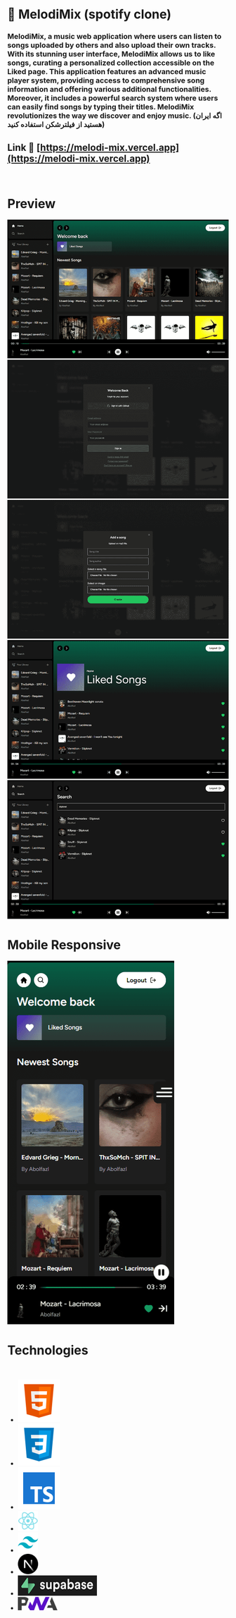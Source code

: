 # 🎵 MelodiMix (spotify clone)

### MelodiMix, a music web application where users can listen to songs uploaded by others and also upload their own tracks. With its stunning user interface, MelodiMix allows us to like songs, curating a personalized collection accessible on the Liked page. This application features an advanced music player system, providing access to comprehensive song information and offering various additional functionalities. Moreover, it includes a powerful search system where users can easily find songs by typing their titles. MelodiMix revolutionizes the way we discover and enjoy music. (اگه ایران هستید از فیلترشکن استفاده کنید)

## Link 🔗 [https://melodi-mix.vercel.app](https://melodi-mix.vercel.app)

<br />

# Preview

<img src="./preview_images/melodi-mix_first.png" alt="first" />
<img src="./preview_images/melodi-mix_second.png" alt="second" />
<img src="./preview_images/melodi-mix_third.png" alt="third" />
<img src="./preview_images/melodi-mix_fourth.png" alt="fourth" />
<img src="./preview_images/melodi-mix_fifth.png" alt="fifth" />

<br />

# Mobile Responsive

<img src="./preview_images/melodi-mix_responsive.png" alt="responsive" />

# Technologies

<br />

<ul>
    <li>
        <img src="https://github.com/characterMi/characterMi/raw/main/images/technologies/icons8-html.svg" alt="HTML" />
    </li>
    <li>
        <img src="https://github.com/characterMi/characterMi/raw/main/images/technologies/icons8-css.svg" alt="Css" />
    </li>
    <li>
        <img src="https://github.com/characterMi/characterMi/raw/main/images/technologies/icons8-typescript.svg" alt="TS" />
    </li>
    <li>
        <img src="https://github.com/characterMi/characterMi/raw/main/images/technologies/icons8-react-native.svg" width="46" height="46" alt="React" />
    </li>
    <li>
        <img src="https://github.com/characterMi/characterMi/raw/main/images/technologies/tailwind.svg" width="46" height="46" alt="Tailwind" />
    </li>
    <li>
        <img src="https://github.com/characterMi/characterMi/raw/main/images/technologies/nextjs-original.svg" width="46" height="46" alt="Next.js" />
    </li>
    <li>
        <img src="https://github.com/characterMi/characterMi/raw/main/images/technologies/supabase-icon.png" width="180" height="46" alt="Supabase" />
    </li>
    <li>
        <img src="https://github.com/characterMi/characterMi/raw/main/images/technologies/pwa.png" width="90" height="30" alt="PWA" />
    </li>
</ul>
